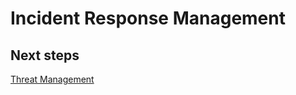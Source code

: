 # Incident Response Management

## Next steps
[Threat Management](https://github.com/nmcgregor/Azure-Security/blob/master/4.7%20Threat-Management.md)
